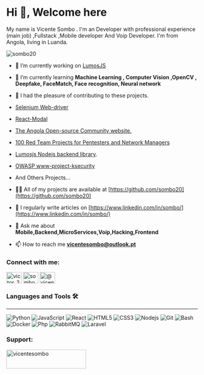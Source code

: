 # Hi 👋, Welcome here 

My name is Vicente Sombo . I'm an Developer with professional experience (main job) ,Fullstack ,Mobile developer And Voip Developer. I'm from Angola, living in Luanda.


<p align="left"> <img src="https://komarev.com/ghpvc/?username=sombo20&label=Profile%20views&color=0e75b6&style=flat" alt="sombo20" /> </p>

- 🔭 I’m currently working on [LumosJS](https://lumosdoc.vercel.app/)

- 🌱 I’m currently learning **Machine Learning , Computer Vision ,OpenCV , Deepfake, FaceMatch, Face recognition, Neural network**

- 👯 I had the pleasure of contributing to these projects.
- [Selenium Web-driver](https://www.selenium.dev/)
- [React-Modal](https://github.com/netojose/react-modal)
- [The Angola Open-source Community website.](https://github.com/angolaosc/aosc.social)
- [100 Red Team Projects for Pentesters and Network Managers](https://github.com/kurogai/100-redteam-projects)
- [Lumosjs Nodejs backend library](https://github.com/lumosjs/lumos).
- [OWASP www-project-ksecurity](https://github.com/OWASP/www-project-ksecurity)
- And Others Projects...

- 👨‍💻 All of my projects are available at [https://github.com/sombo20](https://github.com/sombo20)

- 📝 I regularly write articles on [https://www.linkedin.com/in/sombo/](https://www.linkedin.com/in/sombo/)

- 💬 Ask me about **Mobile,Backend,MicroServices,Voip,Hacking,Frontend**

- 📫 How to reach me **vicentesombo@outlook.pt**

<h3 align="left">Connect with me:</h3>
<p align="left">
<a href="https://twitter.com/victor_2079" target="blank"><img align="center" src="https://raw.githubusercontent.com/rahuldkjain/github-profile-readme-generator/master/src/images/icons/Social/twitter.svg" alt="victor_2079" height="30" width="40" /></a>
<a href="https://linkedin.com/in/sombo" target="blank"><img align="center" src="https://raw.githubusercontent.com/rahuldkjain/github-profile-readme-generator/master/src/images/icons/Social/linked-in-alt.svg" alt="sombo" height="30" width="40" /></a>
<a href="https://medium.com/@vicentevictorsombo643" target="blank"><img align="center" src="https://raw.githubusercontent.com/rahuldkjain/github-profile-readme-generator/master/src/images/icons/Social/medium.svg" alt="@vicentevictorsombo643" height="30" width="40" /></a>
</p>


### Languages and Tools 🛠 
---
![Python](http://img.shields.io/badge/-Python-3776AB?style=flat-square&logo=python&logoColor=ffffff)
![JavaScript](https://img.shields.io/badge/-JavaScript-%23F7DF1C?style=flat-square&logo=javascript&logoColor=000000&labelColor=%23F7DF1C&color=%23FFCE5A)
![React](https://img.shields.io/badge/-React-61DAFB?style=flat-square&logo=react&logoColor=ffffff)
![HTML5](https://img.shields.io/badge/-HTML5-%23E44D27?style=flat-square&logo=html5&logoColor=ffffff)
![CSS3](https://img.shields.io/badge/-CSS3-%231572B6?style=flat-square&logo=css3)
![Nodejs](https://img.shields.io/badge/-Nodejs-339933?style=flat-square&logo=Node.js&logoColor=ffffff)
![Git](https://img.shields.io/badge/-Git-%23F05032?style=flat-square&logo=git&logoColor=%23ffffff)
![Bash](http://img.shields.io/badge/-Bash-5391FE?style=flat-square&logo=Bash&logoColor=ffffff)
![Docker](http://img.shields.io/badge/-docker-5391FE?style=flat-square&logo=docker&logoColor=ffffff)
![Php](http://img.shields.io/badge/-php-5391FE?style=flat-square&logo=php&logoColor=ffffff)
![RabbitMQ](http://img.shields.io/badge/-RabbitMQ-5391FE?style=flat-square&logo=RabbitMQ&logoColor=ffffff)
![Laravel](http://img.shields.io/badge/-Laravel-5391FE?style=flat-square&logo=Laravel&logoColor=ffffff)

<h3 align="left">Support:</h3>
<p><a href="https://www.buymeacoffee.com/vicentesombo"> <img align="left" src="https://cdn.buymeacoffee.com/buttons/v2/default-yellow.png" height="50" width="210" alt="vicentesombo" /></a></p><br><br>
